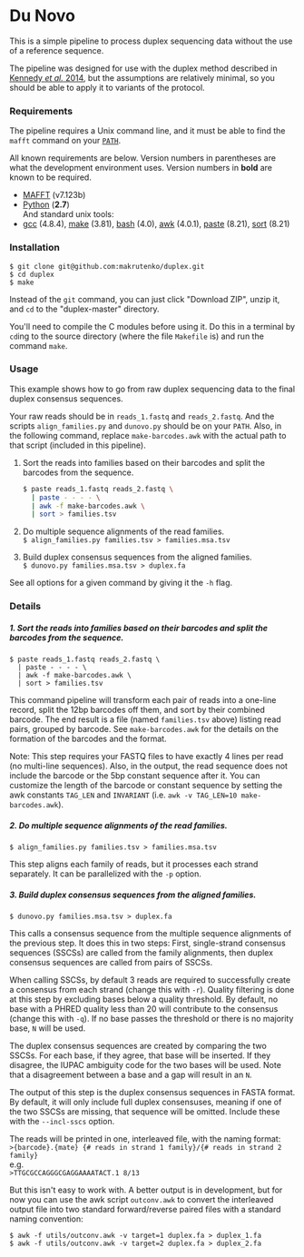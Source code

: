 Du Novo
===========

This is a simple pipeline to process duplex sequencing data without the use of a reference sequence.

The pipeline was designed for use with the duplex method described in [Kennedy *et al.* 2014](https://dx.doi.org/10.1038/nprot.2014.170), but the assumptions are relatively minimal, so you should be able to apply it to variants of the protocol.


### Requirements

The pipeline requires a Unix command line, and it must be able to find the `mafft` command on your [`PATH`](https://en.wikipedia.org/wiki/Search_path).

All known requirements are below. Version numbers in parentheses are what the development environment uses. Version numbers in **bold** are known to be required.

* [MAFFT](http://mafft.cbrc.jp/alignment/software/) (v7.123b)
* [Python](https://www.python.org/) (**2.7**)  
And standard unix tools:
* [gcc](https://gcc.gnu.org/) (4.8.4), [make](https://www.gnu.org/software/make/) (3.81), [bash](https://www.gnu.org/software/bash/bash.html) (4.0), [awk](https://www.gnu.org/software/gawk/) (4.0.1), [paste](https://www.gnu.org/software/coreutils/coreutils.html) (8.21), [sort](https://www.gnu.org/software/coreutils/coreutils.html) (8.21)


### Installation

    $ git clone git@github.com:makrutenko/duplex.git
    $ cd duplex
    $ make

Instead of the `git` command, you can just click "Download ZIP", unzip it, and `cd` to the "duplex-master" directory.

You'll need to compile the C modules before using it. Do this in a terminal by `cd`ing to the source directory (where the file `Makefile` is) and run the command `make`.


### Usage

This example shows how to go from raw duplex sequencing data to the final duplex consensus sequences.

Your raw reads should be in `reads_1.fastq` and `reads_2.fastq`. And the scripts `align_families.py` and `dunovo.py` should be on your `PATH`. Also, in the following command, replace `make-barcodes.awk` with the actual path to that script (included in this pipeline).

1. Sort the reads into families based on their barcodes and split the barcodes from the sequence.  
    ```bash
    $ paste reads_1.fastq reads_2.fastq \
      | paste - - - - \
      | awk -f make-barcodes.awk \
      | sort > families.tsv
    ```

2. Do multiple sequence alignments of the read families.  
`$ align_families.py families.tsv > families.msa.tsv`

3. Build duplex consensus sequences from the aligned families.  
`$ dunovo.py families.msa.tsv > duplex.fa`

See all options for a given command by giving it the `-h` flag.


### Details

##### 1. Sort the reads into families based on their barcodes and split the barcodes from the sequence.  

    $ paste reads_1.fastq reads_2.fastq \
      | paste - - - - \
      | awk -f make-barcodes.awk \
      | sort > families.tsv

This command pipeline will transform each pair of reads into a one-line record, split the 12bp barcodes off them, and sort by their combined barcode. The end result is a file (named `families.tsv` above) listing read pairs, grouped by barcode. See `make-barcodes.awk` for the details on the formation of the barcodes and the format.

Note: This step requires your FASTQ files to have exactly 4 lines per read (no multi-line sequences). Also, in the output, the read sequence does not include the barcode or the 5bp constant sequence after it. You can customize the length of the barcode or constant sequence by setting the awk constants `TAG_LEN` and `INVARIANT` (i.e. `awk -v TAG_LEN=10 make-barcodes.awk`).


##### 2. Do multiple sequence alignments of the read families.  

`$ align_families.py families.tsv > families.msa.tsv`

This step aligns each family of reads, but it processes each strand separately. It can be parallelized with the `-p` option.


##### 3. Build duplex consensus sequences from the aligned families.  

`$ dunovo.py families.msa.tsv > duplex.fa`

This calls a consensus sequence from the multiple sequence alignments of the previous step. It does this in two steps: First, single-strand consensus sequences (SSCSs) are called from the family alignments, then duplex consensus sequences are called from pairs of SSCSs.

When calling SSCSs, by default 3 reads are required to successfully create a consensus from each strand (change this with `-r`). Quality filtering is done at this step by excluding bases below a quality threshold. By default, no base with a PHRED quality less than 20 will contribute to the consensus (change this with `-q`). If no base passes the threshold or there is no majority base, `N` will be used.

The duplex consensus sequences are created by comparing the two SSCSs. For each base, if they agree, that base will be inserted. If they disagree, the IUPAC ambiguity code for the two bases will be used. Note that a disagreement between a base and a gap will result in an `N`.

The output of this step is the duplex consensus sequences in FASTA format. By default, it will only include full duplex consensuses, meaning if one of the two SSCSs are missing, that sequence will be omitted. Include these with the `--incl-sscs` option.

The reads will be printed in one, interleaved file, with the naming format:  
`>{barcode}.{mate} {# reads in strand 1 family}/{# reads in strand 2 family}`  
e.g.  
`>TTGCGCCAGGGCGAGGAAAATACT.1 8/13`

But this isn't easy to work with. A better output is in development, but for now you can use the awk script `outconv.awk` to convert the interleaved output file into two standard forward/reverse paired files with a standard naming convention:

    $ awk -f utils/outconv.awk -v target=1 duplex.fa > duplex_1.fa
    $ awk -f utils/outconv.awk -v target=2 duplex.fa > duplex_2.fa
